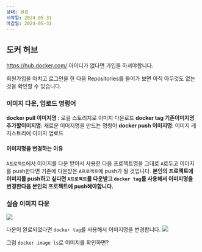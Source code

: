 ```yaml
---
상태: 완료
시작일: 2024-05-31
마감일: 2024-05-31
---
```

## 도커 허브
https://hub.docker.com/ 아이디가 없다면 가입을 하셔야합니다. 

회원가입을 마치고 로그인을 한 다음 Repositories를 들어가 보면 아직 아무것도 없는 것을 확인할 수 있습니다.

### 이미지 다운, 업로드 명령어
**docker pull 이미지명** : 로컬 스토리지로 이미지 다운로드
**docker tag 기존이미지명 추가할이미지명**: 새로운 이미지명을 만드는 명령어
**docker push 이미지명**: 이미지 레지스트리에 이미지 업로드

#### 이미지명을 변경하는 이유
`A프로젝트`에서 이미지를 다운 받아서 사용한 다음 프로젝트명을 그대로 `A`로두고 이미지를 push한다면 기존에 다운받은 `A프로젝트`에 push가 될 것입니다. 
**본인의 프로젝트에 이미지를 push하고 싶다면 `A프로젝트`를 다운받고 `docker tag`를 사용해서 이미지명을 변경한다음 본인의 프로젝트에 push해야합니다.**

### 실습 이미지 다운
![](https://i.imgur.com/xZupk6T.png)

다운이 완료되었다면 `docker tag`를 사용해서 이미지명을 변경합니다.
![](https://i.imgur.com/mLf9grq.png)

그럼 `docker image ls`로 이미지를 확인하면?
